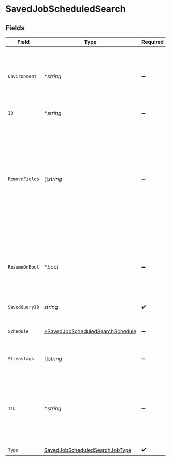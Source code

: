 # SavedJobScheduledSearch


## Fields

| Field                                                                                                                                                                                             | Type                                                                                                                                                                                              | Required                                                                                                                                                                                          | Description                                                                                                                                                                                       |
| ------------------------------------------------------------------------------------------------------------------------------------------------------------------------------------------------- | ------------------------------------------------------------------------------------------------------------------------------------------------------------------------------------------------- | ------------------------------------------------------------------------------------------------------------------------------------------------------------------------------------------------- | ------------------------------------------------------------------------------------------------------------------------------------------------------------------------------------------------- |
| `Environment`                                                                                                                                                                                     | **string*                                                                                                                                                                                         | :heavy_minus_sign:                                                                                                                                                                                | Optionally, enable this config only on a specified Git branch. If empty, will be enabled everywhere.                                                                                              |
| `ID`                                                                                                                                                                                              | **string*                                                                                                                                                                                         | :heavy_minus_sign:                                                                                                                                                                                | Unique ID for this Job.                                                                                                                                                                           |
| `RemoveFields`                                                                                                                                                                                    | []*string*                                                                                                                                                                                        | :heavy_minus_sign:                                                                                                                                                                                | List of fields to remove from Discover results. Wildcards (e.g.: aws*) are allowed. This is useful when discovery returns sensitive fields that should not be exposed in the Jobs user interface. |
| `ResumeOnBoot`                                                                                                                                                                                    | **bool*                                                                                                                                                                                           | :heavy_minus_sign:                                                                                                                                                                                | Resumes the ad hoc job if a failure condition causes Stream to restart during job execution.                                                                                                      |
| `SavedQueryID`                                                                                                                                                                                    | *string*                                                                                                                                                                                          | :heavy_check_mark:                                                                                                                                                                                | Identifies which search query to run                                                                                                                                                              |
| `Schedule`                                                                                                                                                                                        | [*SavedJobScheduledSearchSchedule](../../models/shared/savedjobscheduledsearchschedule.md)                                                                                                        | :heavy_minus_sign:                                                                                                                                                                                | Configuration for a scheduled job.                                                                                                                                                                |
| `Streamtags`                                                                                                                                                                                      | []*string*                                                                                                                                                                                        | :heavy_minus_sign:                                                                                                                                                                                | Add tags for filtering and grouping in @{product}.                                                                                                                                                |
| `TTL`                                                                                                                                                                                             | **string*                                                                                                                                                                                         | :heavy_minus_sign:                                                                                                                                                                                | Time to keep the job's artifacts on disk after job completion. This also affects how long a job is listed in the Job Inspector.                                                                   |
| `Type`                                                                                                                                                                                            | [SavedJobScheduledSearchJobType](../../models/shared/savedjobscheduledsearchjobtype.md)                                                                                                           | :heavy_check_mark:                                                                                                                                                                                | Job type.                                                                                                                                                                                         |